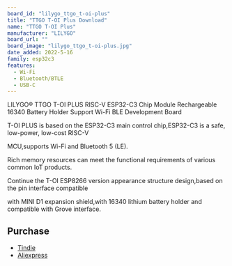 ```yaml
---
board_id: "lilygo_ttgo_t-oi-plus"
title: "TTGO T-OI Plus Download"
name: "TTGO T-OI Plus"
manufacturer: "LILYGO"
board_url: ""
board_image: "lilygo_ttgo_t-oi-plus.jpg"
date_added: 2022-5-16
family: esp32c3
features:
  - Wi-Fi
  - Bluetooth/BTLE
  - USB-C
---
```


LILYGO® TTGO T-OI PLUS RISC-V ESP32-C3 Chip Module Rechargeable 16340 Battery Holder Support Wi-Fi BLE Development Board

T-OI PLUS is based on the ESP32-C3 main control chip,ESP32-C3 is a safe, low-power, low-cost RISC-V

MCU,supports Wi-Fi and Bluetooth 5 (LE).

Rich memory resources can meet the functional requirements of various common IoT products.

Continue the T-OI ESP8266 version appearance structure design,based on the pin interface compatible

with MINI D1 expansion shield,with 16340 lithium battery holder and compatible with Grove interface.

## Purchase

* [Tindie](https://www.tindie.com/products/lilygo/lilygo-ttgo-t-oi-plus-risc-v-esp32-c3/)
* [Aliexpress](https://www.aliexpress.com/item/3256803162622213.html)
